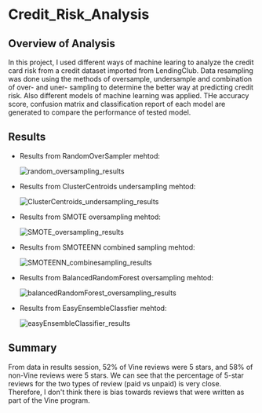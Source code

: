 # Credit_Risk_Analysis

## **Overview of Analysis**
In this project, I used different ways of machine learing to analyze the credit card risk from a credit dataset imported from LendingClub. Data resampling was done using the methods of oversample, undersample and combination of over- and uner- sampling to determine the better way at predicting credit risk. Also different models of machine learning was applied. THe accuracy score, confusion matrix and classification report of each model are generated to compare the performance of tested model.

## **Results**

- Results from RandomOverSampler mehtod:

     ![random_oversampling_results](https://user-images.githubusercontent.com/90361056/149701086-f1538fb2-0c9c-4e31-b491-09eb61248feb.PNG)

- Results from ClusterCentroids undersampling mehtod:
     
     ![ClusterCentroids_undersampling_results](https://user-images.githubusercontent.com/90361056/149700758-0c3541a5-7af3-442b-b731-909ad3f5e921.PNG)

- Results from SMOTE oversampling mehtod:
 
     ![SMOTE_oversampling_results](https://user-images.githubusercontent.com/90361056/149701417-f1a5f2dc-d6da-4a79-bf02-1c24fa1f8a63.PNG)

- Results from SMOTEENN combined sampling mehtod:
 
    ![SMOTEENN_combinesampling_results](https://user-images.githubusercontent.com/90361056/149701775-8dd64a63-edec-4a87-a7d8-9f6b68092500.PNG)

- Results from BalancedRandomForest oversampling mehtod:

     ![balancedRandomForest_oversampling_results](https://user-images.githubusercontent.com/90361056/149690322-321bdd98-15ba-4d20-a5f2-9a55aae3493d.PNG)
     
- Results from EasyEnsembleClassfier mehtod:

     ![easyEnsembleClassifier_results](https://user-images.githubusercontent.com/90361056/149701514-77496119-76c8-4da9-a15c-41459c3b47f7.PNG)


## **Summary**
From data in results session, 52% of Vine reviews were 5 stars, and 58% of non-Vine reviews were 5 stars. We can see that the percentage of 5-star reviews for the two types of review (paid vs unpaid) is very close. Therefore, I don't think there is bias towards reviews that were written as part of the Vine program.
     
